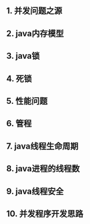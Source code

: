 ## 1. 并发问题之源
## 2. java内存模型
## 3. java锁
## 4. 死锁
## 5. 性能问题
## 6. 管程
## 7. java线程生命周期
## 8. java进程的线程数
## 9. java线程安全
## 10. 并发程序开发思路
